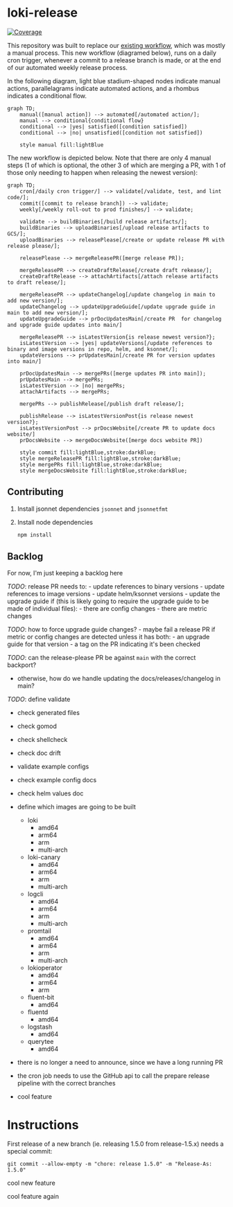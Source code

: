 # loki-release

[![Coverage](./badges/coverage.svg)](./badges/coverage.svg)

This repository was built to replace our
[existing workflow](./docs/loki-legacy-workflow.md), which was mostly a manual
process. This new workflow (diagramed below), runs on a daily cron trigger,
whenever a commit to a release branch is made, or at the end of our automated
weekly release process.

In the following diagram, light blue stadium-shaped nodes indicate manual
actions, parallelagrams indicate automated actions, and a rhombus indicates a
conditional flow.

```mermaid
graph TD;
    manual([manual action]) --> automated[/automated action/];
    manual --> conditional{conditional flow}
    conditional --> |yes| satisfied([condition satisfied])
    conditional --> |no| unsatisfied([condition not satisfied])

    style manual fill:lightBlue
```

The new workflow is depicted below. Note that there are only 4 manual steps (1
of which is optional, the other 3 of which are merging a PR, with 1 of those
only needing to happen when releasing the newest version):

```mermaid
graph TD;
    cron[/daily cron trigger/] --> validate[/validate, test, and lint code/];
    commit([commit to release branch]) --> validate;
    weekly[/weekly roll-out to prod finishes/] --> validate;

    validate --> buildBinaries[/build release artifacts/];
    buildBinaries --> uploadBinaries[/upload release artifacts to GCS/];
    uploadBinaries --> releasePlease[/create or update release PR with release please/];

    releasePlease --> mergeReleasePR([merge release PR]);

    mergeReleasePR --> createDraftRelease[/create draft rekease/];
    createDraftRelease --> attachArtifacts[/attach release artifacts to draft release/];

    mergeReleasePR --> updateChangelog[/update changelog in main to add new version/];
    updateChangelog --> updateUpgradeGuide[/update upgrade guide in main to add new version/];
    updateUpgradeGuide --> prDocUpdatesMain[/create PR  for changelog and upgrade guide updates into main/]

    mergeReleasePR --> isLatestVersion{is release newest version?};
    isLatestVersion --> |yes| updateVersions[/update references to binary and image versions in repo, helm, and ksonnet/];
    updateVersions --> prUpdatesMain[/create PR for version updates into main/]

    prDocUpdatesMain --> mergePRs([merge updates PR into main]);
    prUpdatesMain --> mergePRs;
    isLatestVersion --> |no| mergePRs;
    attachArtifacts --> mergePRs;

    mergePRs --> publishRelease[/publish draft release/];

    publishRelease --> isLatestVersionPost{is release newest version?};
    isLatestVersionPost --> prDocsWebsite[/create PR to update docs website/]
    prDocsWebsite --> mergeDocsWebsite([merge docs website PR])

    style commit fill:lightBlue,stroke:darkBlue;
    style mergeReleasePR fill:lightBlue,stroke:darkBlue;
    style mergePRs fill:lightBlue,stroke:darkBlue;
    style mergeDocsWebsite fill:lightBlue,stroke:darkBlue;
```

## Contributing

1. Install jsonnet dependencies `jsonnet` and `jsonnetfmt`
1. Install node dependencies

   ```bash
   npm install
   ```

## Backlog

For now, I'm just keeping a backlog here

_TODO_: release PR needs to: - update references to binary versions - update
references to image versions - update helm/ksonnet versions - update the upgrade
guide if (this is likely going to require the upgrade guide to be made of
individual files): - there are config changes - there are metric changes

_TODO_: how to force upgrade guide changes? - maybe fail a release PR if metric
or config changes are detected unless it has both: - an upgrade guide for that
version - a tag on the PR indicating it's been checked

_TODO_: can the release-please PR be against `main` with the correct backport?

- otherwise, how do we handle updating the docs/releases/changelog in main?

_TODO_: define validate

- check generated files
- check gomod
- check shellcheck
- check doc drift
- validate example configs
- check example config docs
- check helm values doc

- define which images are going to be built

  - loki
    - amd64
    - arm64
    - arm
    - multi-arch
  - loki-canary
    - amd64
    - arm64
    - arm
    - multi-arch
  - logcli
    - amd64
    - arm64
    - arm
    - multi-arch
  - promtail
    - amd64
    - arm64
    - arm
    - multi-arch
  - lokioperator
    - amd64
    - arm64
    - arm
  - fluent-bit
    - amd64
  - fluentd
    - amd64
  - logstash
    - amd64
  - querytee
    - amd64

- there is no longer a need to announce, since we have a long running PR

- the cron job needs to use the GitHub api to call the prepare release pipeline
  with the correct branches

- cool feature

# Instructions

First release of a new branch (ie. releasing 1.5.0 from release-1.5.x) needs a
special commit:

```
git commit --allow-empty -m "chore: release 1.5.0" -m "Release-As: 1.5.0"
```

cool new feature

cool feature again
